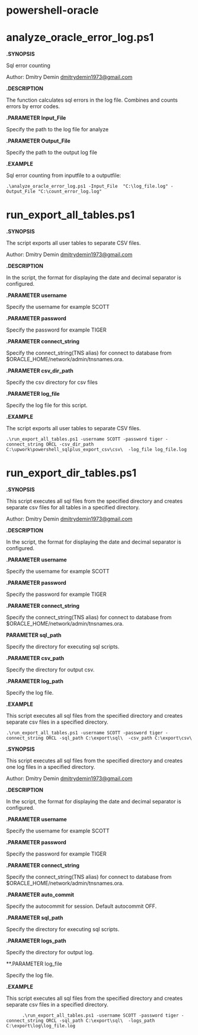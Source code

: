 # powershell-oracle 

# analyze_oracle_error_log.ps1

**.SYNOPSIS**

 Sql error counting
  
 Author: Dmitry Demin dmitrydemin1973@gmail.com
   
**.DESCRIPTION**

  The function calculates sql errors in the log file. Combines and counts errors by error codes.
    
**.PARAMETER Input_File**
    
  Specify the path to the log file for analyze 
    
**.PARAMETER Output_File**

 Specify the path to the output log file 
    
 **.EXAMPLE**
 
 Sql error counting from inputfile to a outputfile:
    
    .\analyze_oracle_error_log.ps1 -Input_File  "C:\log_file.log" -Output_File "C:\count_error_log.log"

# run_export_all_tables.ps1 

**.SYNOPSIS**

  The script exports all user tables to separate CSV files.
  
  Author: Dmitry Demin dmitrydemin1973@gmail.com
  
**.DESCRIPTION**

   In the script, the format for displaying the date and decimal separator is configured.
   
**.PARAMETER username**

  Specify the username  for example SCOTT
  
**.PARAMETER password**

  Specify the password  for example TIGER
  
**.PARAMETER connect_string**

  Specify the connect_string(TNS alias)  for connect to database from $ORACLE_HOME/network/admin/tnsnames.ora.  
  
 **.PARAMETER csv_dir_path**
 
  Specify the csv directory for csv files
  
**.PARAMETER  log_file**

  Specify the  log file for this script.  
  
**.EXAMPLE**

The script exports all user tables to separate CSV files.

    .\run_export_all_tables.ps1 -username SCOTT -password tiger -connect_string ORCL -csv_dir_path C:\upwork\powershell_sqlplus_export_csv\csv\  -log_file log_file.log
>

# run_export_dir_tables.ps1

**.SYNOPSIS**

   This script executes all sql files from the specified directory and creates separate csv files for all tables in a specified directory.
  
   Author: Dmitry Demin dmitrydemin1973@gmail.com

**.DESCRIPTION**

   In the script, the format for displaying the date and decimal separator is configured.

**.PARAMETER username**

   Specify the username  for example SCOTT

**.PARAMETER password**

   Specify the password  for example TIGER

**.PARAMETER connect_string**
    
   Specify the connect_string(TNS alias)  for connect to database from $ORACLE_HOME/network/admin/tnsnames.ora.  

**PARAMETER sql_path**

   Specify the directory for executing sql scripts.

**.PARAMETER csv_path**

   Specify the directory for output csv.

**.PARAMETER log_path**

   Specify the log file.

 **.EXAMPLE**
 
   This script executes all sql files from the specified directory and creates separate csv files in a specified directory.
     
    .\run_export_all_tables.ps1 -username SCOTT -password tiger -connect_string ORCL -sql_path C:\export\sql\  -csv_path C:\export\csv\


**.SYNOPSIS**

   This script executes all sql files from the specified directory and creates one log files in a specified directory.
     
   Author: Dmitry Demin dmitrydemin1973@gmail.com
     
**.DESCRIPTION**

   In the script, the format for displaying the date and decimal separator is configured.
     
**.PARAMETER username**
   
   Specify the username  for example SCOTT
   
**.PARAMETER password**
  
   Specify the password  for example TIGER
    
**.PARAMETER connect_string**
  
   Specify the connect_string(TNS alias)  for connect to database from $ORACLE_HOME/network/admin/tnsnames.ora.  
    
**.PARAMETER auto_commit**
  
   Specify the autocommit for session. Default autocommit OFF.  
     
**.PARAMETER sql_path**
  
   Specify the directory for executing sql scripts.
     
**.PARAMETER logs_path**
   
   Specify the directory for output log.
      
**.PARAMETER log_file
   
   Specify the log file.
   
**.EXAMPLE**

   This script executes all sql files from the specified directory and creates separate csv files in a specified directory.
   
          .\run_export_all_tables.ps1 -username SCOTT -password tiger -connect_string ORCL -sql_path C:\export\sql\  -logs_path  C:\export\log\log_file.log
